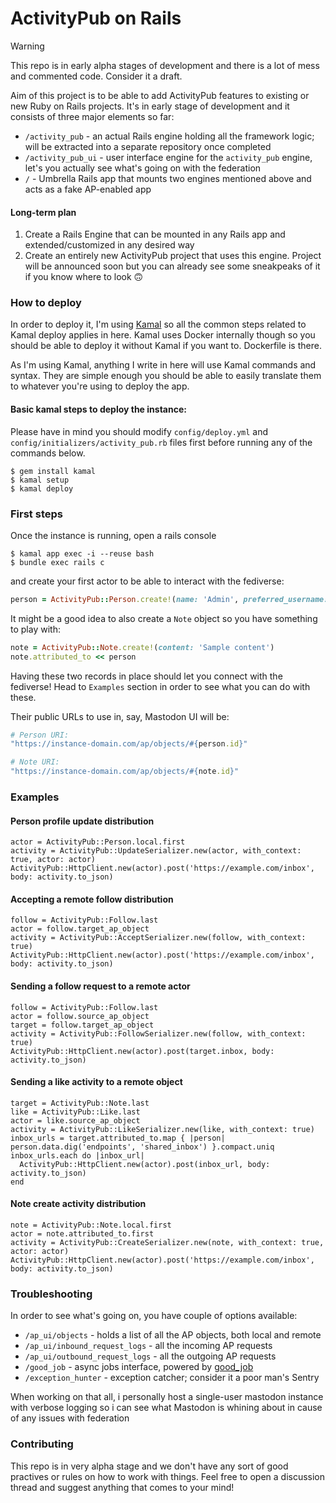 # ActivityPub on Rails

> [!WARNING]
> This repo is in early alpha stages of development and there is a lot of mess and commented code. Consider it a draft.

Aim of this project is to be able to add ActivityPub features to existing or new
Ruby on Rails projects. It's in early stage of development and it consists of
three major elements so far:

- `/activity_pub` - an actual Rails engine holding all the framework logic; will
  be extracted into a separate repository once completed
- `/activity_pub_ui` - user interface engine for the `activity_pub` engine,
  let's you actually see what's going on with the federation
- `/` - Umbrella Rails app that mounts two engines mentioned above and acts as
  a fake AP-enabled app

#### Long-term plan

1. Create a Rails Engine that can be mounted in any Rails app and extended/customized in any desired way
2. Create an entirely new ActivityPub project that uses this engine. Project will be announced soon but you can already see some sneakpeaks of it if you know where to look 🙃

### How to deploy

In order to deploy it, I'm using [Kamal](https://kamal-deploy.org/) so all the common steps related to Kamal deploy applies in here. Kamal uses Docker internally though so you should be able to deploy it without Kamal if you want to. Dockerfile is there.

As I'm using Kamal, anything I write in here will use Kamal commands and syntax. They are simple enough you should be able to easily translate them to whatever you're using to deploy the app.

#### Basic kamal steps to deploy the instance:

Please have in mind you should modify `config/deploy.yml` and `config/initializers/activity_pub.rb` files first before running any of the commands below.

```console
$ gem install kamal
$ kamal setup
$ kamal deploy
```

### First steps

Once the instance is running, open a rails console

```console
$ kamal app exec -i --reuse bash
$ bundle exec rails c
```

and create your first actor to be able to interact with the fediverse:

```ruby
person = ActivityPub::Person.create!(name: 'Admin', preferred_username: 'admin')
```

It might be a good idea to also create a `Note` object so you have something to play with:

```ruby
note = ActivityPub::Note.create!(content: 'Sample content')
note.attributed_to << person
```

Having these two records in place should let you connect with the fediverse! Head to `Examples` section in order to see what you can do with these.

Their public URLs to use in, say, Mastodon UI will be:

```ruby
# Person URI:
"https://instance-domain.com/ap/objects/#{person.id}"

# Note URI:
"https://instance-domain.com/ap/objects/#{note.id}"
```

### Examples

#### Person profile update distribution

    actor = ActivityPub::Person.local.first
    activity = ActivityPub::UpdateSerializer.new(actor, with_context: true, actor: actor)
    ActivityPub::HttpClient.new(actor).post('https://example.com/inbox', body: activity.to_json)

#### Accepting a remote follow distribution

    follow = ActivityPub::Follow.last
    actor = follow.target_ap_object
    activity = ActivityPub::AcceptSerializer.new(follow, with_context: true)
    ActivityPub::HttpClient.new(actor).post('https://example.com/inbox', body: activity.to_json)

#### Sending a follow request to a remote actor

    follow = ActivityPub::Follow.last
    actor = follow.source_ap_object
    target = follow.target_ap_object
    activity = ActivityPub::FollowSerializer.new(follow, with_context: true)
    ActivityPub::HttpClient.new(actor).post(target.inbox, body: activity.to_json)

#### Sending a like activity to a remote object

    target = ActivityPub::Note.last
    like = ActivityPub::Like.last
    actor = like.source_ap_object
    activity = ActivityPub::LikeSerializer.new(like, with_context: true)
    inbox_urls = target.attributed_to.map { |person| person.data.dig('endpoints', 'shared_inbox') }.compact.uniq
    inbox_urls.each do |inbox_url|
      ActivityPub::HttpClient.new(actor).post(inbox_url, body: activity.to_json)
    end

#### Note create activity distribution

    note = ActivityPub::Note.local.first
    actor = note.attributed_to.first
    activity = ActivityPub::CreateSerializer.new(note, with_context: true, actor: actor)
    ActivityPub::HttpClient.new(actor).post('https://example.com/inbox', body: activity.to_json)

### Troubleshooting

In order to see what's going on, you have couple of options available:

- `/ap_ui/objects` - holds a list of all the AP objects, both local and remote
- `/ap_ui/inbound_request_logs` - all the incoming AP requests
- `/ap_ui/outbound_request_logs` - all the outgoing AP requests
- `/good_job` - async jobs interface, powered by [good_job](https://github.com/bensheldon/good_job)
- `/exception_hunter` - exception catcher; consider it a poor man's Sentry

When working on that all, i personally host a single-user mastodon instance with verbose logging so i can see what Mastodon is whining about in cause of any issues with federation

### Contributing

This repo is in very alpha stage and we don't have any sort of good practives or rules on how to work with things. Feel free to open a discussion thread and suggest anything that comes to your mind!
